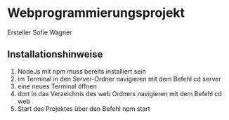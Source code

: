 # Webprogrammierungsprojekt

Ersteller Sofie Wagner

## Installationshinweise

1. NodeJs mit npm muss bereits installiert sein
2. im Terminal in den Server-Ordner navigieren mit dem Befehl
cd server
3. eine neues Terminal öffnen
4. dort in das Verzeichnis des web Ordners navigieren mit dem Befehl
cd web
5. Start des Projektes über den Befehl 
npm start
